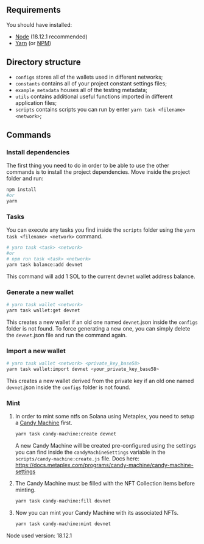 ## Requirements
You should have installed:
  - [Node](https://nodejs.org/it/download/) (18.12.1 recommended)
  - [Yarn](https://yarnpkg.com/) (or [NPM](https://docs.npmjs.com/cli/))


## Directory structure
- `configs` stores all of the wallets used in different networks;
- `constants` contains all of your project constant settings files;
- `example_metadata` houses all of the testing metadata;
- `utils` contains additional useful functions imported in different application files;
- `scripts` contains scripts you can run by enter `yarn task <filename> <network>`;

## Commands
### Install dependencies
The first thing you need to do in order to be able to use the other commands is to install the project dependencies.
Move inside the project folder and run:
```sh
npm install
#or
yarn
```
### Tasks
You can execute any tasks you find inside the `scripts` folder using the `yarn task <filename> <network>` command.
```sh
# yarn task <task> <network>
#or
# npm run task <task> <network>
yarn task balance:add devnet

```

This command will add 1 SOL to the current devnet wallet address balance.

### Generate a new wallet
```sh
# yarn task wallet <network>
yarn task wallet:get devnet
```
This creates a new wallet if an old one named `devnet`.json inside the `configs` folder is not found. To force generating a new one, you can simply delete the `devnet`.json file and run the command again. 

### Import a new wallet
```sh
# yarn task wallet <network> <private_key_base58>
yarn task wallet:import devnet <your_private_key_base58>
```
This creates a new wallet derived from the private key if an old one named `devnet`.json inside the `configs` folder is not found.

### Mint
1.  In order to mint some ntfs on Solana using Metaplex, you need to setup a [Candy Machine](https://docs.metaplex.com/programs/candy-machine/overview) first.
    ```sh
    yarn task candy-machine:create devnet
    ```
    A new Candy Machine will be created pre-configured using the settings you can find inside the `candyMachineSettings` variable in the `scripts/candy-machine:create.js` file. Docs here: https://docs.metaplex.com/programs/candy-machine/candy-machine-settings
    
1.  The Candy Machine must be filled with the NFT Collection items before minting.
    ```sh
    yarn task candy-machine:fill devnet
    ```
1.  Now you can mint your Candy Machine with its associated NFTs.
    ```sh
    yarn task candy-machine:mint devnet
    ```



Node used version: 18.12.1